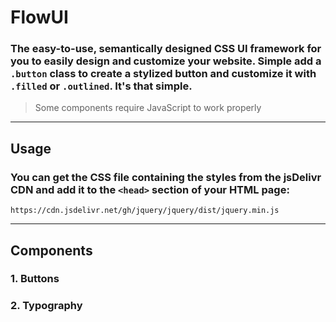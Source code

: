 # FlowUI   

### The easy-to-use, semantically designed CSS UI framework for you to easily design and customize your website. Simple add a `.button` class to create a stylized button and customize it with `.filled` or `.outlined`. It's that simple.        
> Some components require JavaScript to work properly   
***   

## Usage
### You can get the CSS file containing the styles from the jsDelivr CDN and add it to the `<head>` section of your HTML page: 
    https://cdn.jsdelivr.net/gh/jquery/jquery/dist/jquery.min.js
***

## Components
### 1. Buttons
### 2. Typography

